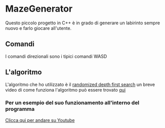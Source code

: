 # MazeGenerator
Questo piccolo progetto in C++ è in grado di generare un labirinto sempre nuovo e farlo giocare all'utente.

## Comandi
I comandi direzionali sono i tipici comandi WASD

## L'algoritmo
L'algoritmo che ho utilizzato è il [randomized depth first search](https://en.wikipedia.org/wiki/Maze_generation_algorithm#Randomized_depth-first_search)
un breve video di come funziona l'algoritmo può essere trovato [qui](https://upload.wikimedia.org/wikipedia/commons/transcoded/7/7d/Depth-First_Search_Animation.ogv/Depth-First_Search_Animation.ogv.360p.vp9.webm)

### Per un esempio del suo funzionamento all'interno del programma
[Clicca qui per andare su Youtube](https://youtube.com)
